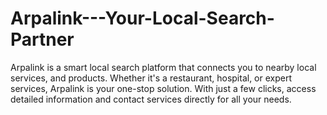 # Arpalink---Your-Local-Search-Partner
Arpalink is a smart local search platform that connects you to nearby local services, and products. Whether it's a restaurant, hospital, or expert services, Arpalink is your one-stop solution. With just a few clicks, access detailed information and contact services directly for all your needs.
